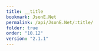 ```yaml
---
title: __title
bookmark: JsonE.Net
permalink: /api/JsonE.Net/:title/
folder: true
order: "10.12"
version: "2.1.1"
---
```

